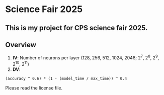# Science Fair 2025
This is my project for CPS science fair 2025.
---
## Overview
1. **IV**: Number of neurons per layer (128, 256, 512, 1024, 2048; 2<sup>7</sup>, 2<sup>8</sup>, 2<sup>9</sup>, 2<sup>10</sup>, 2<sup>11</sup>)
2. **DV**: 
```
(accuracy ^ 0.6) * (1 - (model_time / max_time)) ^ 0.4
```

Please read the license file.
